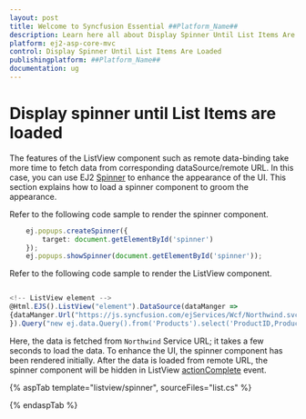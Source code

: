 ```yaml
---
layout: post
title: Welcome to Syncfusion Essential ##Platform_Name##
description: Learn here all about Display Spinner Until List Items Are Loaded of Syncfusion Essential ##Platform_Name## widgets based on HTML5 and jQuery.
platform: ej2-asp-core-mvc
control: Display Spinner Until List Items Are Loaded
publishingplatform: ##Platform_Name##
documentation: ug
---
```


# Display spinner until List Items are loaded

The features of the ListView component such as remote data-binding take more time to fetch data from corresponding
dataSource/remote URL. In this case, you can use EJ2
[Spinner](https://ej2.syncfusion.com/aspnetcore/documentation/spinner/) to enhance the appearance of the UI. This
section explains how to load a spinner component to groom the appearance.

Refer to the following code sample to render the spinner component.

```typescript
    ej.popups.createSpinner({
        target: document.getElementById('spinner')
    });
    ej.popups.showSpinner(document.getElementById('spinner'));
```

Refer to the following code sample to render the ListView component.

```typescript

<!-- ListView element -->
@Html.EJS().ListView("element").DataSource(dataManger =>
{dataManger.Url("https://js.syncfusion.com/ejServices/Wcf/Northwind.svc/").CrossDomain(true);
}).Query("new ej.data.Query().from('Products').select('ProductID,ProductName').take(10)").ActionBegin("onBegin").Fields(new ListViewFieldSettings { Id = "ProductID", Text = "ProductName" }).ShowHeader(true).HeaderTitle("Product Name").Width("300").ActionComplete("oncomplete").Render()

```

Here, the data is fetched from `Northwind` Service URL; it takes a few seconds to load the data. To enhance the UI, the
spinner component has been rendered initially. After the data is loaded from remote URL, the spinner component will be
hidden in ListView
[actionComplete](https://ej2.syncfusion.com/documentation/api/list-view/#actioncomplete)
event.

{% aspTab template="listview/spinner", sourceFiles="list.cs" %}

{% endaspTab %}